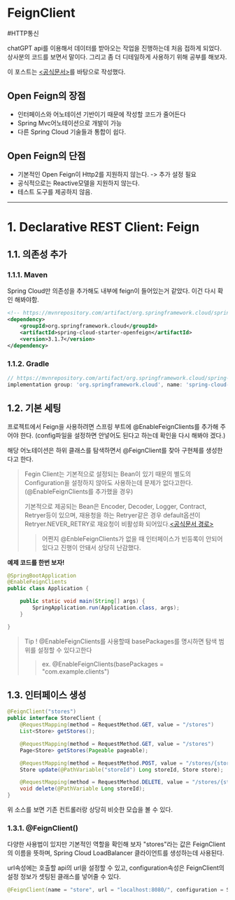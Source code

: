 # FeignClient
#HTTP통신

chatGPT api를 이용해서 데이터를 받아오는 작업을 진행하는데 처음 접하게 되었다. 상사분의 코드를 보면서 말이다. 그리고 좀 더 디테일하게 사용하기 위해 공부를 해보자.

이 포스트는 [<공식문서>](https://docs.spring.io/spring-cloud-openfeign/docs/current/reference/html/)를 바탕으로 작성했다.

## Open Feign의 장점
- 인터페이스와 어노테이션 기반이기 때문에 작성할 코드가 줄어든다
- Spring Mvc어노테이션으로 개발이 가능
- 다른 Spring Cloud 기술들과 통합이 쉽다.

## Open Feign의 단점
- 기본적인 Open Feign이 Http2를 지원하지 않는다. -> 추가 설정 필요
- 공식적으로는 Reactive모델을 지원하지 않는다.
- 테스트 도구를 제공하지 않음.

---

# 1. Declarative REST Client: Feign

## 1.1. 의존성 추가

### 1.1.1. Maven

Spring Cloud만 의존성을 추가해도 내부에 feign이 들어있는거 같았다. 이건 다시 확인 해봐야함.

```xml
<!-- https://mvnrepository.com/artifact/org.springframework.cloud/spring-cloud-starter-openfeign -->
<dependency>
    <groupId>org.springframework.cloud</groupId>
    <artifactId>spring-cloud-starter-openfeign</artifactId>
    <version>3.1.7</version>
</dependency>
```

### 1.1.2. Gradle
```gradle
// https://mvnrepository.com/artifact/org.springframework.cloud/spring-cloud-starter-openfeign
implementation group: 'org.springframework.cloud', name: 'spring-cloud-starter-openfeign', version: '3.1.7'
```

## 1.2. 기본 세팅

프로젝트에서 Feign을 사용하려면 스프링 부트에 @EnableFeignClients를 추가해 주어야 한다. (config파일을 설정하면 안넣어도 된다고 하는데 확인을 다시 해봐야 겠다.)

해당 어노테이션은 하위 클래스를 탐색하면서 @FeignClient를 찾아 구현체를 생성한다고 한다.

> Fegin Client는 기본적으로 설정되는 Bean이 있기 때문의 별도의 Configuration을 설정하지 않아도 사용하는데 문제가 없다고한다.(@EnableFeignClients를 추가했을 경우)
>
>
> 기본적으로 제공되는 Bean은 Encoder, Decoder, Logger, Contract, Retryer등이 있으며, 재용청을 하는 Retryer같은 경우 default옵션이 Retryer.NEVER_RETRY로 재요청이 비활성화 되어있다.[<공식문서 경로>](https://docs.spring.io/spring-cloud-openfeign/docs/current/reference/html/#spring-cloud-feign-overriding-defaults)
> 
>> 어쩐지 @EnbleFeignClients가 없을 때 인터페이스가 빈등록이 안되어 있다고 진행이 안돼서 상당히 난감했다.

**예제 코드를 한번 보자!**

```java
@SpringBootApplication
@EnableFeignClients
public class Application {

    public static void main(String[] args) {
        SpringApplication.run(Application.class, args);
    }

}
```

> Tip !
> @EnableFeignClients를 사용할때 basePackages를 명시하면 탐색 범위를 설정할 수 있다고한다
>> ex. @EnableFeignClients(basePackages = "com.example.clients")
> 

## 1.3. 인터페이스 생성

```java
@FeignClient("stores")
public interface StoreClient {
    @RequestMapping(method = RequestMethod.GET, value = "/stores")
    List<Store> getStores();

    @RequestMapping(method = RequestMethod.GET, value = "/stores")
    Page<Store> getStores(Pageable pageable);

    @RequestMapping(method = RequestMethod.POST, value = "/stores/{storeId}", consumes = "application/json")
    Store update(@PathVariable("storeId") Long storeId, Store store);

    @RequestMapping(method = RequestMethod.DELETE, value = "/stores/{storeId:\\d+}")
    void delete(@PathVariable Long storeId);
}
```

위 소스를 보면 기존 컨트롤러랑 상당히 비슷한 모습을 볼 수 있다.

### 1.3.1. @FeignClient()

다양한 사용법이 있지만 기본적인 역할을 확인해 보자 "stores"라는 값은 FeignClient의 이름을 뜻하며, Spring Cloud LoadBalancer 클라이언트를 생성하는데 사용된다.

url속성에는 호출할 api의 url을 설정할 수 있고, configuration속성은 FeignClient의 설정 정보가 셋팅된 클래스를 넣어줄 수 있다.

```java
@FeignClient(name = "store", url = "localhost:8080/", configuration = StoreFeignClientConfiguration.class)
```



